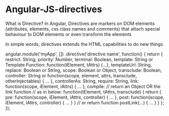 # Angular-JS-directives

What is Directive?
In Angular, Directives are markers on DOM elements (attributes, elements, css class names and comments) that attach special behaviour to DOM elements or even transform the elements

In simple words, directives extends the HTML capabilities to do new things


angular.module('myApp', [])
.directive('directive name', function() {
  return {
    restrict: String,
    priority: Number,
    terminal: Boolean,
    template: String or Template Function:
      function(tElement, tAttrs) (...},
    templateUrl: String,
    replace: Boolean or String,
    scope: Boolean or Object,
    transclude: Boolean,
    controller: String or
      function(scope, element, attrs, transclude, otherInjectables) { ... },
    controllerAs: String,
    require: String,
    link: function(scope, iElement, iAttrs) { ... },
    compile:  // return an Object OR the link function
              // as in below:
      function(tElement, tAttrs, transclude) {
        return {
          pre: function(scope, iElement, iAttrs, controller) { ... },
          post: function(scope, iElement, iAttrs, controller) { ... }
        }
        // or
        return function postLink(...) { ... }
    }
  };
});
